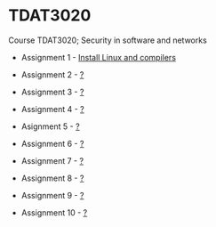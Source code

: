 # TDAT3020
Course TDAT3020; Security in software and networks

* Assignment 1 - [Install Linux and compilers](/assignment_1)

* Assignment 2 - [?](/assignment_1)

* Assignment 3 - [?](/assignment_3)

* Assignment 4 - [?](/assignment_4)

* Asignment 5 - [?](/assignment_5)

* Assignment 6 - [?](/assignment_6)

* Assignment 7 - [?](/assignment_7)

* Assignment 8 - [?](/assignment_8)

* Assignment 9 - [?](/assignment_9)

* Assignment 10 - [?](/assignment_10)
